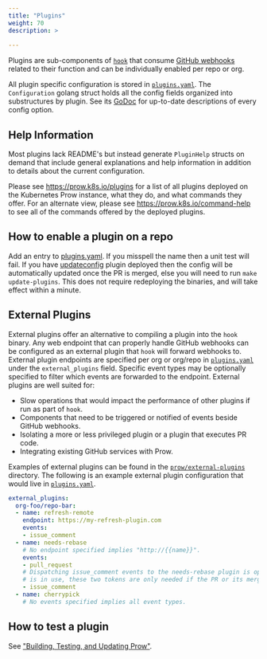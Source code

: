 ```yaml
---
title: "Plugins"
weight: 70
description: >
  
---
```


Plugins are sub-components of [`hook`](/docs/components/core/hook/) that consume [GitHub webhooks](https://developer.github.com/webhooks/) related to their function and can be individually enabled per repo or org.

All plugin specific configuration is stored in [`plugins.yaml`](https://github.com/kubernetes/test-infra/tree/master/config/prow/plugins.yaml).
The `Configuration` golang struct holds all the config fields organized into substructures by plugin. See its [GoDoc](https://godoc.org/sigs.k8s.io/prow/pkg/plugins#Configuration) for up-to-date descriptions of every config option.

## Help Information

Most plugins lack README's but instead generate `PluginHelp` structs on demand that include general explanations and help information in addition to details about the current configuration.

Please see <https://prow.k8s.io/plugins> for a list of all plugins deployed on the Kubernetes Prow instance, what they do, and what commands they offer.
For an alternate view, please see <https://prow.k8s.io/command-help> to see all of the commands offered by the deployed plugins.

## How to enable a plugin on a repo

Add an entry to [plugins.yaml](https://github.com/kubernetes/test-infra/tree/master/config/prow/plugins.yaml). If you misspell the name then a
unit test will fail. If you have [updateconfig](/docs/components/plugins/updateconfig/) plugin
deployed then the config will be automatically updated once the PR is merged,
else you will need to run `make update-plugins`. This does not require
redeploying the binaries, and will take effect within a minute.

## External Plugins

External plugins offer an alternative to compiling a plugin into the `hook` binary. Any web endpoint that can properly handle GitHub webhooks can be configured as an external plugin that `hook` will forward webhooks to. External plugin endpoints are specified per org or org/repo in [`plugins.yaml`](https://github.com/kubernetes/test-infra/tree/master/config/prow/plugins.yaml) under the `external_plugins` field. Specific event types may be optionally specified to filter which events are forwarded to the endpoint.
External plugins are well suited for:

- Slow operations that would impact the performance of other plugins if run as part of `hook`.
- Components that need to be triggered or notified of events beside GitHub webhooks.
- Isolating a more or less privileged plugin or a plugin that executes PR code.
- Integrating existing GitHub services with Prow.

Examples of external plugins can be found in the [`prow/external-plugins`](https://github.com/kubernetes/test-infra/tree/master/prow/external-plugins) directory. The following is an example external plugin configuration that would live in [`plugins.yaml`](https://github.com/kubernetes/test-infra/tree/master/config/prow/plugins.yaml).

```yaml
external_plugins:
  org-foo/repo-bar:
  - name: refresh-remote
    endpoint: https://my-refresh-plugin.com
    events:
    - issue_comment
  - name: needs-rebase
    # No endpoint specified implies "http://{{name}}".
    events:
    - pull_request
    # Dispatching issue_comment events to the needs-rebase plugin is optional. If enabled, this may cost up to two token per comment on a PR. If `ghproxy`
    # is in use, these two tokens are only needed if the PR or its mergeability changed.
    - issue_comment
  - name: cherrypick
    # No events specified implies all event types.
```

## How to test a plugin

See ["Building, Testing, and Updating Prow"](/docs/build-test-update/#how-to-test-a-plugin).
